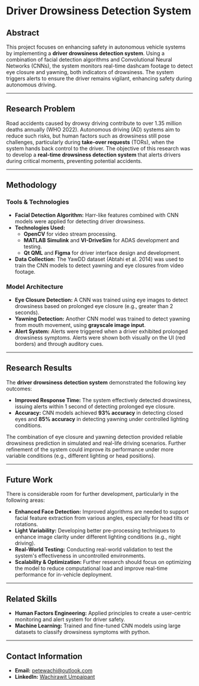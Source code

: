 # Driver Drowsiness Detection System

## Abstract

This project focuses on enhancing safety in autonomous vehicle systems by implementing a **driver drowsiness detection system**. Using a combination of facial detection algorithms and Convolutional Neural Networks (CNNs), the system monitors real-time dashcam footage to detect eye closure and yawning, both indicators of drowsiness. The system triggers alerts to ensure the driver remains vigilant, enhancing safety during autonomous driving.

---

## Research Problem

Road accidents caused by drowsy driving contribute to over 1.35 million deaths annually (WHO 2022). Autonomous driving (AD) systems aim to reduce such risks, but human factors such as drowsiness still pose challenges, particularly during **take-over requests** (TORs), when the system hands back control to the driver. The objective of this research was to develop a **real-time drowsiness detection system** that alerts drivers during critical moments, preventing potential accidents.

---

## Methodology

### Tools & Technologies

- **Facial Detection Algorithm:** Harr-like features combined with CNN models were applied for detecting driver drowsiness.
- **Technologies Used:**
    - **OpenCV** for video stream processing.
    - **MATLAB Simulink** and **VI-DriveSim** for ADAS development and testing.
    - **Qt QML** and **Figma** for driver interface design and development.
- **Data Collection:** The YawDD dataset (Abtahi et al. 2014) was used to train the CNN models to detect yawning and eye closures from video footage.
  
### Model Architecture

- **Eye Closure Detection:** A CNN was trained using eye images to detect drowsiness based on prolonged eye closure (e.g., greater than 2 seconds).
- **Yawning Detection:** Another CNN model was trained to detect yawning from mouth movement, using **grayscale image input**.
- **Alert System:** Alerts were triggered when a driver exhibited prolonged drowsiness symptoms. Alerts were shown both visually on the UI (red borders) and through auditory cues.

---

## Research Results

The **driver drowsiness detection system** demonstrated the following key outcomes:

- **Improved Response Time:** The system effectively detected drowsiness, issuing alerts within 1 second of detecting prolonged eye closure.
- **Accuracy:** CNN models achieved **93% accuracy** in detecting closed eyes and **85% accuracy** in detecting yawning under controlled lighting conditions.

The combination of eye closure and yawning detection provided reliable drowsiness prediction in simulated and real-life driving scenarios. Further refinement of the system could improve its performance under more variable conditions (e.g., different lighting or head positions).

---

## Future Work

There is considerable room for further development, particularly in the following areas:

- **Enhanced Face Detection:** Improved algorithms are needed to support facial feature extraction from various angles, especially for head tilts or rotations.
- **Light Variability:** Developing better pre-processing techniques to enhance image clarity under different lighting conditions (e.g., night driving).
- **Real-World Testing:** Conducting real-world validation to test the system's effectiveness in uncontrolled environments.
- **Scalability & Optimization:** Further research should focus on optimizing the model to reduce computational load and improve real-time performance for in-vehicle deployment.

---

## Related Skills

- **Human Factors Engineering:** Applied principles to create a user-centric monitoring and alert system for driver safety.
- **Machine Learning:** Trained and fine-tuned CNN models using large datasets to classify drowsiness symptoms with python.
---

## Contact Information

- **Email:** [petewachi@outlook.com](mailto:petewachi@outlook.com)
- **LinkedIn:** [Wachirawit Umpaipant](https://www.linkedin.com/in/umpaipantw)
